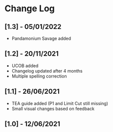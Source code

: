 # Change Log

## [1.3] - 05/01/2022
  + Pandamonium Savage added

## [1.2] - 20/11/2021
  + UCOB added
  + Changelog updated after 4 months
  + Multiple spelling correction

## [1.1] - 26/06/2021
  + TEA guide added (P1 and Limit Cut still missing)
  + Small visual changes based on feedback

## [1.0] - 12/06/2021
